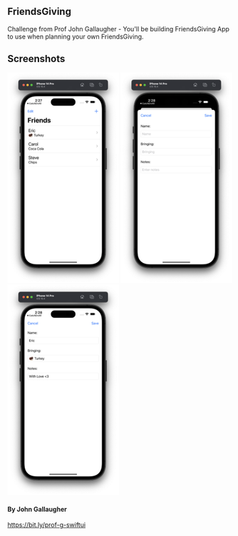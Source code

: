## FriendsGiving

Challenge from Prof John Gallaugher - You'll be building FriendsGiving App to use when planning your own FriendsGiving. 

## Screenshots

<div>
  <img src="Screenshot/screen-1.png" width="250">
  <img src="Screenshot/screen-2.png" width="250">
  <img src="Screenshot/screen-3.png" width="250">
</div>

#### By John Gallaugher
https://bit.ly/prof-g-swiftui
